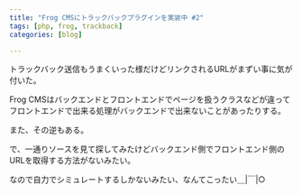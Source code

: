 ```yaml
---
title: "Frog CMSにトラックバックプラグインを実装中 #2"
tags: [php, frog, trackback]
categories: [blog]

---
```


トラックバック送信もうまくいった様だけどリンクされるURLがまずい事に気が付いた。

Frog CMSはバックエンドとフロントエンドでページを扱うクラスなどが違ってフロントエンドで出来る処理がバックエンドで出来ないことがあったりする。

また、その逆もある。

で、一通りソースを見て探してみたけどバックエンド側でフロントエンド側のURLを取得する方法がないみたい。

なので自力でシミュレートするしかないみたい、なんてこったい＿|￣|○